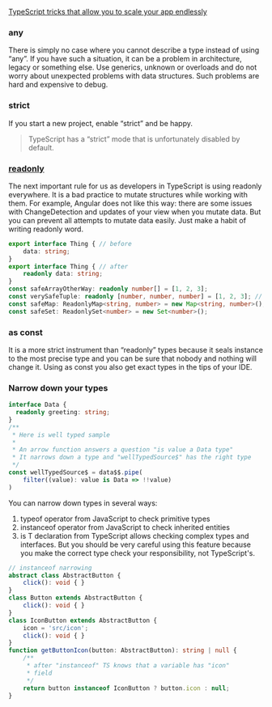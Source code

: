[TypeScript tricks that allow you to scale your app endlessly](https://medium.com/its-tinkoff/typescript-tricks-that-allow-you-to-scale-your-app-endlessly-95a0ff3d160d)

### any
There is simply no case where you cannot describe a type instead of using “any”. 
If you have such a situation, it can be a problem in architecture, legacy or something else.
Use generics, unknown or overloads and do not worry about unexpected problems with data structures. 
Such problems are hard and expensive to debug.
### strict
If you start a new project, enable “strict” and be happy.
> TypeScript has a “strict” mode that is unfortunately disabled by default.

### [readonly](https://basarat.gitbook.io/typescript/type-system/readonly)
The next important rule for us as developers in TypeScript is using readonly everywhere.
It is a bad practice to mutate structures while working with them. For example, Angular does not like this way: there are some issues with ChangeDetection and updates of your view when you mutate data.
But you can prevent all attempts to mutate data easily. Just make a habit of writing readonly word.
```typescript
export interface Thing { // before
    data: string;
}
export interface Thing { // after
    readonly data: string;
}
const safeArrayOtherWay: readonly number[] = [1, 2, 3];
const verySafeTuple: readonly [number, number, number] = [1, 2, 3]; // awesome
const safeMap: ReadonlyMap<string, number> = new Map<string, number>();
const safeSet: ReadonlySet<number> = new Set<number>();
```

### as const
It is a more strict instrument than “readonly” types because it seals instance to the most precise type and you can be sure that nobody and nothing will change it.
Using as const you also get exact types in the tips of your IDE.

### Narrow down your types
```typescript
interface Data {
  readonly greeting: string;
}
/**
 * Here is well typed sample
 *
 * An arrow function answers a question "is value a Data type"
 * It narrows down a type and "wellTypedSource$" has the right type
 */
const wellTypedSource$ = data$$.pipe(
    filter((value): value is Data => !!value)
)

```
You can narrow down types in several ways:
1. typeof operator from JavaScript to check primitive types
2. instanceof operator from JavaScript to check inherited entities
3. is T declaration from TypeScript allows checking complex types and interfaces. 
But you should be very careful using this feature because you make the correct type check your responsibility, not TypeScript's.
```typescript
// instanceof narrowing
abstract class AbstractButton {
    click(): void { }
}
class Button extends AbstractButton {
    click(): void { }
}
class IconButton extends AbstractButton {
    icon = 'src/icon';
    click(): void { }
}
function getButtonIcon(button: AbstractButton): string | null {
    /**
     * after "instanceof" TS knows that a variable has "icon"
     * field
     */
    return button instanceof IconButton ? button.icon : null;
}
```

